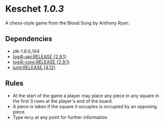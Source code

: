 # Keschet _1.0.3_

A chess-style game from the Blood Song by Anthony Ryan.

## Dependencies

- jdk-1.8.0_144
- [log4j-api:RELEASE {2.9.1}](https://logging.apache.org/log4j/2.x/)
- [log4j-core:RELEASE {2.9.1}](https://logging.apache.org/log4j/2.x/)
- [junit:RELEASE {4.12}]()

## Rules

- At the start of the game a player may place any piece in any square in the first 3 rows at the player's end of the board.
- A piece is taken if the square it occupies is occupied by an opposing piece.
- Type `Help` at any point for further information
